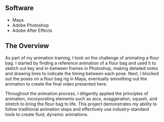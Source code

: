 ## Software
- Maya 
- Adobe Photoshop
- Adobe After Effects

## The Overview 
As part of my animation training, I took on the challenge of animating a flour bag. I started by finding a reference animation of a flour bag and used it to sketch out key and in-between frames in Photoshop, making detailed notes and drawing lines to indicate the timing between each pose. Next, I blocked out the poses on a flour bag rig in Maya, eventually smoothing out the animation to create the final video presented here.

Throughout the animation process, I diligently applied the principles of animation, incorporating elements such as arcs, exaggeration, squash, and stretch to bring the flour bag to life. This project demonstrates my ability to follow traditional animation steps and effectively use industry-standard tools to create fluid, dynamic animations.